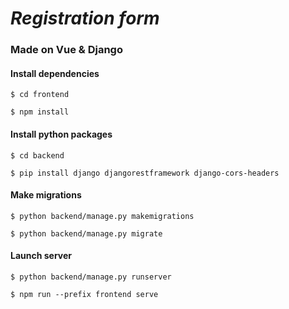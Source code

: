 # *Registration form*

### Made on Vue & Django

#### Install dependencies
````
$ cd frontend

$ npm install
````

#### Install python packages
````
$ cd backend

$ pip install django djangorestframework django-cors-headers
````

#### Make migrations 
````
$ python backend/manage.py makemigrations

$ python backend/manage.py migrate
````

#### Launch server
````
$ python backend/manage.py runserver

$ npm run --prefix frontend serve
````
